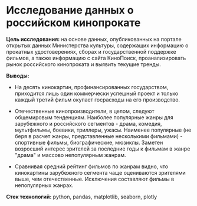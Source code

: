 # Исследование данных о российском кинопрокате

**Цель исследования:** на основе данных, опубликованных на портале открытых данных Министерства культуры, содержащих информацию о прокатных удостоверениях, сборах и государственной поддержке фильмов, а также информацию с сайта КиноПоиск, проанализировать рынок российского кинопроката и выявить текущие тренды.

**Выводы:**

  - На десять кинокартин, профинансированных государством, приходится лишь один коммерчески успешный проект и только каждый третий фильм окупает госрасходы на его производство.

  - Отечественные кинопроизводители, в целом, следуют общемировым тенденциям. Наиболее популярные жанры для зарубежного и российского сегментов - драма, комедия, мультфильмы, боевики, триллеры, ужасы. Наименее популярные (не беря в расчет жанры, представленные несколькими фильмами) - спортивные фильмы, биографические, мюзиклы. Заметен возросший интерес зрителей за последние годы к фильмам в жанре "драма" и массово непопулярным жанрам.

  - Сравнивая средний рейтинг фильмов по жанрам видно, что кинокартины зарубежного сегмента чаще оцениваются зрителями выше, чем отечественные. Исключения составляют фильмы в непопулярных жанрах.
 
**Стек технологий:** python, pandas, matplotlib, seaborn, plotly
